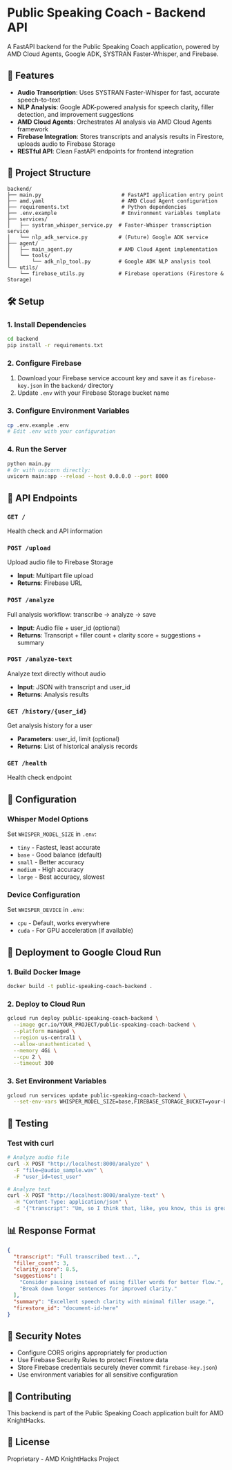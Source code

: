 # Public Speaking Coach - Backend API

A FastAPI backend for the Public Speaking Coach application, powered by AMD Cloud Agents, Google ADK, SYSTRAN Faster-Whisper, and Firebase.

## 🚀 Features

- **Audio Transcription**: Uses SYSTRAN Faster-Whisper for fast, accurate speech-to-text
- **NLP Analysis**: Google ADK-powered analysis for speech clarity, filler detection, and improvement suggestions
- **AMD Cloud Agents**: Orchestrates AI analysis via AMD Cloud Agents framework
- **Firebase Integration**: Stores transcripts and analysis results in Firestore, uploads audio to Firebase Storage
- **RESTful API**: Clean FastAPI endpoints for frontend integration

## 📁 Project Structure

```
backend/
├── main.py                          # FastAPI application entry point
├── amd.yaml                         # AMD Cloud Agent configuration
├── requirements.txt                 # Python dependencies
├── .env.example                     # Environment variables template
├── services/
│   ├── systran_whisper_service.py  # Faster-Whisper transcription service
│   └── nlp_adk_service.py          # (Future) Google ADK service
├── agent/
│   ├── main_agent.py               # AMD Cloud Agent implementation
│   └── tools/
│       └── adk_nlp_tool.py         # Google ADK NLP analysis tool
└── utils/
    └── firebase_utils.py           # Firebase operations (Firestore & Storage)
```

## 🛠️ Setup

### 1. Install Dependencies

```bash
cd backend
pip install -r requirements.txt
```

### 2. Configure Firebase

1. Download your Firebase service account key and save it as `firebase-key.json` in the `backend/` directory
2. Update `.env` with your Firebase Storage bucket name

### 3. Configure Environment Variables

```bash
cp .env.example .env
# Edit .env with your configuration
```

### 4. Run the Server

```bash
python main.py
# Or with uvicorn directly:
uvicorn main:app --reload --host 0.0.0.0 --port 8000
```

## 📡 API Endpoints

### `GET /`
Health check and API information

### `POST /upload`
Upload audio file to Firebase Storage
- **Input**: Multipart file upload
- **Returns**: Firebase URL

### `POST /analyze`
Full analysis workflow: transcribe → analyze → save
- **Input**: Audio file + user_id (optional)
- **Returns**: Transcript + filler count + clarity score + suggestions + summary

### `POST /analyze-text`
Analyze text directly without audio
- **Input**: JSON with transcript and user_id
- **Returns**: Analysis results

### `GET /history/{user_id}`
Get analysis history for a user
- **Parameters**: user_id, limit (optional)
- **Returns**: List of historical analysis records

### `GET /health`
Health check endpoint

## 🔧 Configuration

### Whisper Model Options

Set `WHISPER_MODEL_SIZE` in `.env`:
- `tiny` - Fastest, least accurate
- `base` - Good balance (default)
- `small` - Better accuracy
- `medium` - High accuracy
- `large` - Best accuracy, slowest

### Device Configuration

Set `WHISPER_DEVICE` in `.env`:
- `cpu` - Default, works everywhere
- `cuda` - For GPU acceleration (if available)

## 🚢 Deployment to Google Cloud Run

### 1. Build Docker Image

```bash
docker build -t public-speaking-coach-backend .
```

### 2. Deploy to Cloud Run

```bash
gcloud run deploy public-speaking-coach-backend \
  --image gcr.io/YOUR_PROJECT/public-speaking-coach-backend \
  --platform managed \
  --region us-central1 \
  --allow-unauthenticated \
  --memory 4Gi \
  --cpu 2 \
  --timeout 300
```

### 3. Set Environment Variables

```bash
gcloud run services update public-speaking-coach-backend \
  --set-env-vars WHISPER_MODEL_SIZE=base,FIREBASE_STORAGE_BUCKET=your-bucket
```

## 🧪 Testing

### Test with curl

```bash
# Analyze audio file
curl -X POST "http://localhost:8000/analyze" \
  -F "file=@audio_sample.wav" \
  -F "user_id=test_user"

# Analyze text
curl -X POST "http://localhost:8000/analyze-text" \
  -H "Content-Type: application/json" \
  -d '{"transcript": "Um, so I think that, like, you know, this is great!", "user_id": "test_user"}'
```

## 📊 Response Format

```json
{
  "transcript": "Full transcribed text...",
  "filler_count": 3,
  "clarity_score": 8.5,
  "suggestions": [
    "Consider pausing instead of using filler words for better flow.",
    "Break down longer sentences for improved clarity."
  ],
  "summary": "Excellent speech clarity with minimal filler usage.",
  "firestore_id": "document-id-here"
}
```

## 🔐 Security Notes

- Configure CORS origins appropriately for production
- Use Firebase Security Rules to protect Firestore data
- Store Firebase credentials securely (never commit `firebase-key.json`)
- Use environment variables for all sensitive configuration

## 🤝 Contributing

This backend is part of the Public Speaking Coach application built for AMD KnightHacks.

## 📝 License

Proprietary - AMD KnightHacks Project

